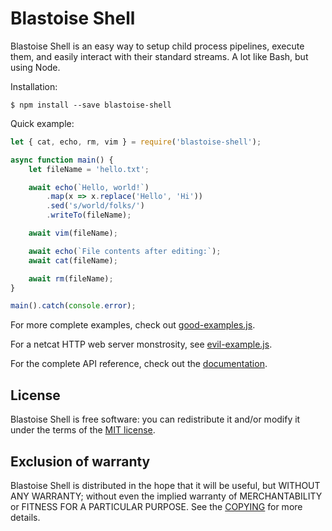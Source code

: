 # Blastoise Shell

Blastoise Shell is an easy way to setup child process
pipelines, execute them, and easily interact with their
standard streams. A lot like Bash, but using Node.

Installation:

```
$ npm install --save blastoise-shell
```

Quick example:

```js
let { cat, echo, rm, vim } = require('blastoise-shell');

async function main() {
    let fileName = 'hello.txt';

    await echo(`Hello, world!`)
        .map(x => x.replace('Hello', 'Hi'))
        .sed('s/world/folks/')
        .writeTo(fileName);

    await vim(fileName);

    await echo(`File contents after editing:`);
    await cat(fileName);

    await rm(fileName);
}

main().catch(console.error);
```

For more complete examples, check out
[good-examples.js](examples/good-examples.js).

For a netcat HTTP web server monstrosity, see
[evil-example.js](examples/evil-example.js).

For the complete API reference, check out the
[documentation](https://github.com/n2liquid/blastoise-shell/wiki/Where-is-the-documentation%3F).

## License

Blastoise Shell is free software: you can redistribute it and/or modify it under the terms of the [MIT license](COPYING).

## Exclusion of warranty

Blastoise Shell is distributed in the hope that it will be useful, but WITHOUT ANY WARRANTY; without even the implied warranty of MERCHANTABILITY or FITNESS FOR A PARTICULAR PURPOSE. See the [COPYING](COPYING) for more details.
